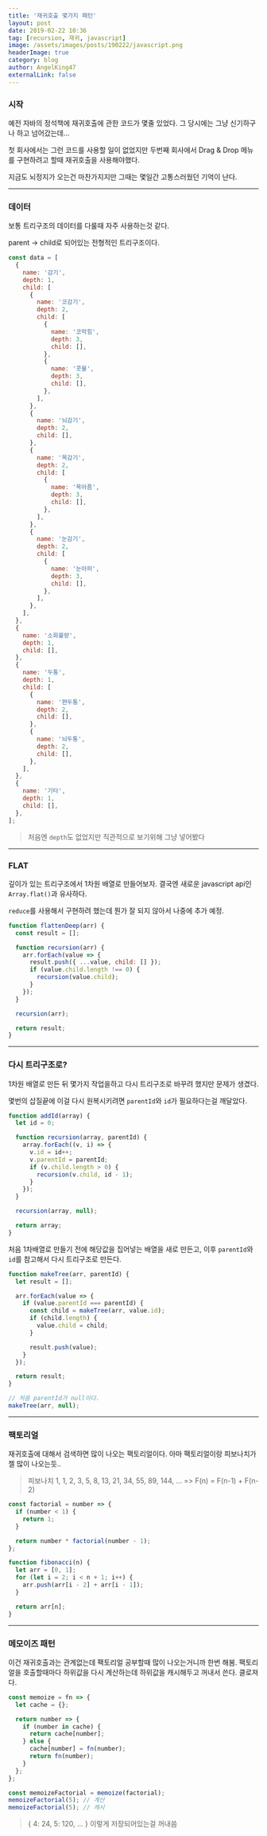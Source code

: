 ```yaml
---
title: '재귀호출 몇가지 패턴'
layout: post
date: 2019-02-22 10:36
tag: [recursion, 재귀, javascript]
image: /assets/images/posts/190222/javascript.png
headerImage: true
category: blog
author: AngelKing47
externalLink: false
---
```


### 시작

예전 자바의 정석책에 재귀호출에 관한 코드가 몇줄 있었다. 그 당시에는 그냥 신기하구나 하고 넘어갔는데...

첫 회사에서는 그런 코드를 사용할 일이 없었지만 두번째 회사에서 Drag & Drop 메뉴를 구현하려고 할때 재귀호출을 사용해야했다.

지금도 뇌정지가 오는건 마찬가지지만 그때는 몇일간 고통스러웠던 기억이 난다.

---

### 데이터

보통 트리구조의 데이터를 다룰때 자주 사용하는것 같다.

parent -> child로 되어있는 전형적인 트리구조이다.

```javascript
const data = [
  {
    name: '감기',
    depth: 1,
    child: [
      {
        name: '코감기',
        depth: 2,
        child: [
          {
            name: '코막힘',
            depth: 3,
            child: [],
          },
          {
            name: '콧물',
            depth: 3,
            child: [],
          },
        ],
      },
      {
        name: '뇌감기',
        depth: 2,
        child: [],
      },
      {
        name: '목감기',
        depth: 2,
        child: [
          {
            name: '목아픔',
            depth: 3,
            child: [],
          },
        ],
      },
      {
        name: '눈감기',
        depth: 2,
        child: [
          {
            name: '눈아퍼',
            depth: 3,
            child: [],
          },
        ],
      },
    ],
  },
  {
    name: '소화불량',
    depth: 1,
    child: [],
  },
  {
    name: '두통',
    depth: 1,
    child: [
      {
        name: '편두통',
        depth: 2,
        child: [],
      },
      {
        name: '뇌두통',
        depth: 2,
        child: [],
      },
    ],
  },
  {
    name: '기타',
    depth: 1,
    child: [],
  },
];
```

> 처음엔 `depth`도 없었지만 직관적으로 보기위해 그냥 넣어봤다

---

### FLAT

깊이가 있는 트리구조에서 1차원 배열로 만들어보자. 결국엔 새로운 javascript api인 `Array.flat()`과 유사하다.

`reduce`를 사용해서 구현하려 했는데 뭔가 잘 되지 않아서 나중에 추가 예정.

```javascript
function flattenDeep(arr) {
  const result = [];

  function recursion(arr) {
    arr.forEach(value => {
      result.push({ ...value, child: [] });
      if (value.child.length !== 0) {
        recursion(value.child);
      }
    });
  }

  recursion(arr);

  return result;
}
```

---

### 다시 트리구조로?

1차원 배열로 만든 뒤 몇가지 작업을하고 다시 트리구조로 바꾸려 했지만 문제가 생겼다.

몇번의 삽질끝에 이걸 다시 원복시키려면 `parentId`와 `id`가 필요하다는걸 깨달았다.

```javascript
function addId(array) {
  let id = 0;

  function recursion(array, parentId) {
    array.forEach((v, i) => {
      v.id = id++;
      v.parentId = parentId;
      if (v.child.length > 0) {
        recursion(v.child, id - 1);
      }
    });
  }

  recursion(array, null);

  return array;
}
```

처음 1차배열로 만들기 전에 해당값을 집어넣는 배열을 새로 만든고, 이후 `parentId`와 `id`를 참고해서 다시 트리구조로 만든다.

```javascript
function makeTree(arr, parentId) {
  let result = [];

  arr.forEach(value => {
    if (value.parentId === parentId) {
      const child = makeTree(arr, value.id);
      if (child.length) {
        value.child = child;
      }

      result.push(value);
    }
  });

  return result;
}

// 처음 parentId가 null이다.
makeTree(arr, null);
```

---

### 팩토리얼

재귀호출에 대해서 검색하면 많이 나오는 팩토리얼이다. 아마 팩토리얼이랑 피보나치가 젤 많이 나오는듯..

> 피보나치 1, 1, 2, 3, 5, 8, 13, 21, 34, 55, 89, 144, ... => F(n) = F(n-1) + F(n-2)

```javascript
const factorial = number => {
  if (number < 1) {
    return 1;
  }

  return number * factorial(number - 1);
};

function fibonacci(n) {
  let arr = [0, 1];
  for (let i = 2; i < n + 1; i++) {
    arr.push(arr[i - 2] + arr[i - 1]);
  }

  return arr[n];
}
```

---

### 메모이즈 패턴

이건 재귀호출과는 관계없는데 팩토리얼 공부할때 많이 나오는거니까 한번 해봄. 팩토리얼을 호출할때마다 하위값을 다시 계산하는데 하위값을 캐시해두고 꺼내서 쓴다. 클로져다.

```javascript
const memoize = fn => {
  let cache = {};

  return number => {
    if (number in cache) {
      return cache[number];
    } else {
      cache[number] = fn(number);
      return fn(number);
    }
  };
};

const memoizeFactorial = memoize(factorial);
memoizeFactorial(5); // 계산
memoizeFactorial(5); // 캐시
```

> { 4: 24, 5: 120, ... } 이렇게 저장되어있는걸 꺼내씀
